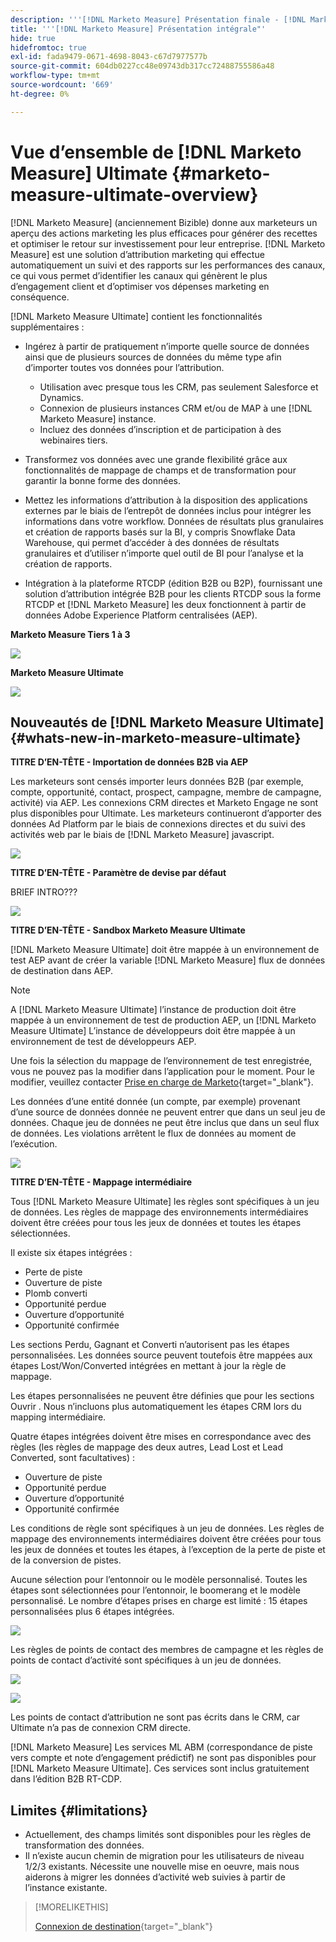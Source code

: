 ```yaml
---
description: '''[!DNL Marketo Measure] Présentation finale - [!DNL Marketo Measure] - Documentation du produit"'
title: '''[!DNL Marketo Measure] Présentation intégrale"'
hide: true
hidefromtoc: true
exl-id: fada9479-0671-4698-8043-c67d7977577b
source-git-commit: 604db0227cc48e09743db317cc72488755586a48
workflow-type: tm+mt
source-wordcount: '669'
ht-degree: 0%

---
```


# Vue d’ensemble de [!DNL Marketo Measure] Ultimate {#marketo-measure-ultimate-overview}

[!DNL Marketo Measure] (anciennement Bizible) donne aux marketeurs un aperçu des actions marketing les plus efficaces pour générer des recettes et optimiser le retour sur investissement pour leur entreprise. [!DNL Marketo Measure] est une solution d’attribution marketing qui effectue automatiquement un suivi et des rapports sur les performances des canaux, ce qui vous permet d’identifier les canaux qui génèrent le plus d’engagement client et d’optimiser vos dépenses marketing en conséquence.

[!DNL Marketo Measure Ultimate] contient les fonctionnalités supplémentaires :

* Ingérez à partir de pratiquement n’importe quelle source de données ainsi que de plusieurs sources de données du même type afin d’importer toutes vos données pour l’attribution.
   * Utilisation avec presque tous les CRM, pas seulement Salesforce et Dynamics.
   * Connexion de plusieurs instances CRM et/ou de MAP à une [!DNL Marketo Measure] instance.
   * Incluez des données d’inscription et de participation à des webinaires tiers.

* Transformez vos données avec une grande flexibilité grâce aux fonctionnalités de mappage de champs et de transformation pour garantir la bonne forme des données.

* Mettez les informations d’attribution à la disposition des applications externes par le biais de l’entrepôt de données inclus pour intégrer les informations dans votre workflow. Données de résultats plus granulaires et création de rapports basés sur la BI, y compris Snowflake Data Warehouse, qui permet d’accéder à des données de résultats granulaires et d’utiliser n’importe quel outil de BI pour l’analyse et la création de rapports.

* Intégration à la plateforme RTCDP (édition B2B ou B2P), fournissant une solution d’attribution intégrée B2B pour les clients RTCDP sous la forme RTCDP et [!DNL Marketo Measure] les deux fonctionnent à partir de données Adobe Experience Platform centralisées (AEP).

**Marketo Measure Tiers 1 à 3**

![](assets/marketo-measure-ultimate-overview-1.png)

**Marketo Measure Ultimate**

![](assets/marketo-measure-ultimate-overview-2.png)

## Nouveautés de [!DNL Marketo Measure Ultimate] {#whats-new-in-marketo-measure-ultimate}

**TITRE D’EN-TÊTE - Importation de données B2B via AEP**

Les marketeurs sont censés importer leurs données B2B (par exemple, compte, opportunité, contact, prospect, campagne, membre de campagne, activité) via AEP. Les connexions CRM directes et Marketo Engage ne sont plus disponibles pour Ultimate. Les marketeurs continueront d’apporter des données Ad Platform par le biais de connexions directes et du suivi des activités web par le biais de [!DNL Marketo Measure] javascript.

![](assets/marketo-measure-ultimate-overview-3.png)

**TITRE D’EN-TÊTE - Paramètre de devise par défaut**

BRIEF INTRO???

![](assets/marketo-measure-ultimate-overview-4.png)

**TITRE D’EN-TÊTE - Sandbox Marketo Measure Ultimate**

[!DNL Marketo Measure Ultimate] doit être mappée à un environnement de test AEP avant de créer la variable [!DNL Marketo Measure] flux de données de destination dans AEP.

>[!NOTE]
>
>A [!DNL Marketo Measure Ultimate] l’instance de production doit être mappée à un environnement de test de production AEP, un [!DNL Marketo Measure Ultimate] L’instance de développeurs doit être mappée à un environnement de test de développeurs AEP.

Une fois la sélection du mappage de l’environnement de test enregistrée, vous ne pouvez pas la modifier dans l’application pour le moment. Pour le modifier, veuillez contacter [Prise en charge de Marketo](https://nation.marketo.com/t5/support/ct-p/Support){target="_blank"}.

Les données d’une entité donnée (un compte, par exemple) provenant d’une source de données donnée ne peuvent entrer que dans un seul jeu de données. Chaque jeu de données ne peut être inclus que dans un seul flux de données. Les violations arrêtent le flux de données au moment de l’exécution.

![](assets/marketo-measure-ultimate-overview-5.png)

**TITRE D’EN-TÊTE - Mappage intermédiaire**

Tous [!DNL Marketo Measure Ultimate] les règles sont spécifiques à un jeu de données. Les règles de mappage des environnements intermédiaires doivent être créées pour tous les jeux de données et toutes les étapes sélectionnées.

Il existe six étapes intégrées :

* Perte de piste
* Ouverture de piste
* Plomb converti
* Opportunité perdue
* Ouverture d’opportunité
* Opportunité confirmée

Les sections Perdu, Gagnant et Converti n’autorisent pas les étapes personnalisées. Les données source peuvent toutefois être mappées aux étapes Lost/Won/Converted intégrées en mettant à jour la règle de mappage.

Les étapes personnalisées ne peuvent être définies que pour les sections Ouvrir .
Nous n’incluons plus automatiquement les étapes CRM lors du mapping intermédiaire.

Quatre étapes intégrées doivent être mises en correspondance avec des règles (les règles de mappage des deux autres, Lead Lost et Lead Converted, sont facultatives) :

* Ouverture de piste
* Opportunité perdue
* Ouverture d’opportunité
* Opportunité confirmée

Les conditions de règle sont spécifiques à un jeu de données. Les règles de mappage des environnements intermédiaires doivent être créées pour tous les jeux de données et toutes les étapes, à l’exception de la perte de piste et de la conversion de pistes.

Aucune sélection pour l’entonnoir ou le modèle personnalisé. Toutes les étapes sont sélectionnées pour l’entonnoir, le boomerang et le modèle personnalisé. Le nombre d’étapes prises en charge est limité : 15 étapes personnalisées plus 6 étapes intégrées.

![](assets/marketo-measure-ultimate-overview-6.png)

Les règles de points de contact des membres de campagne et les règles de points de contact d’activité sont spécifiques à un jeu de données.

![](assets/marketo-measure-ultimate-overview-7.png)

![](assets/marketo-measure-ultimate-overview-8.png)

Les points de contact d’attribution ne sont pas écrits dans le CRM, car Ultimate n’a pas de connexion CRM directe.

[!DNL Marketo Measure] Les services ML ABM (correspondance de piste vers compte et note d’engagement prédictif) ne sont pas disponibles pour [!DNL Marketo Measure Ultimate]. Ces services sont inclus gratuitement dans l’édition B2B RT-CDP.

## Limites {#limitations}

* Actuellement, des champs limités sont disponibles pour les règles de transformation des données.
* Il n’existe aucun chemin de migration pour les utilisateurs de niveau 1/2/3 existants. Nécessite une nouvelle mise en oeuvre, mais nous aiderons à migrer les données d’activité web suivies à partir de l’instance existante.

>[!MORELIKETHIS]
>
>[Connexion de destination](/help/marketo-measure-and-marketo/marketo-measure-integrations-with-marketo/set-up-marketo-connection.md){target="_blank"}
